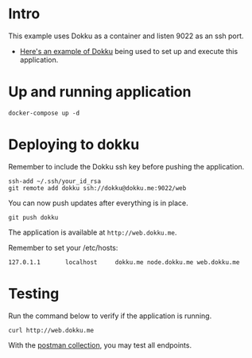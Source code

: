 # Intro

This example uses Dokku as a container and listen 9022 as an ssh port.

- [Here's an example of Dokku](
https://github.com/williampsena/dokku-recipes) being used to set up and execute this application.

# Up and running application

```shell
docker-compose up -d
```

# Deploying to dokku

Remember to include the Dokku ssh key before pushing the application.

```shell
ssh-add ~/.ssh/your_id_rsa
git remote add dokku ssh://dokku@dokku.me:9022/web 
```

You can now push updates after everything is in place.

```shell
git push dokku
```

The application is available at `http://web.dokku.me`.

Remember to set your /etc/hosts:

```
127.0.1.1       localhost     dokku.me node.dokku.me web.dokku.me
```

# Testing

Run the command below to verify if the application is running.

```
curl http://web.dokku.me
```

With the [postman collection](./postman_collection.json), you may test all endpoints.